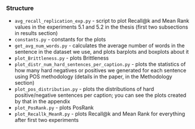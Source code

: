 ### Structure

- `avg_recall_replication_exp.py` - script to plot Recall@k and Mean Rank values in the experiments
5.1 and 5.2 in the thesis (first two subsections in results section)
- `constants.py` - constants for the plots
- `get_avg_num_words.py` - calculates the average number of words in the sentence in the dataset we use, and 
plots barplots and boxplots about it
- `plot_Brittleness.py` - plots Brittleness
- `plot_distr_num_hard_sentences_per_caption.py` - plots the statistics of how many hard negatives or positives we
generated for each sentence using POS methodology (details in the paper, in the Methodology section)
- `plot_pos_distribution.py` - plots the distributions of hard positive/negative sentences per
caption; you can see the plots created by that in the appendix
- `plot_PosRank.py` - plots PosRank
- `plot_Recallk_MeanR.py` - plots Recall@k and Mean Rank for everything 
after first two experiments

